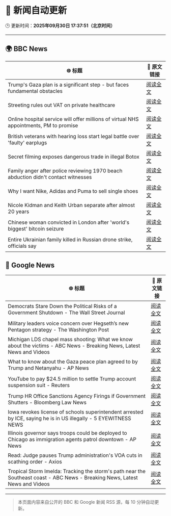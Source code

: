 # 🧠 新闻自动更新

🕒 更新时间：**2025年09月30日 17:37:51（北京时间）**

---

## 🌍 BBC News

| 🌐 标题 | 🔗 原文链接 |
|--------|-------------|
| Trump's Gaza plan is a significant step - but faces fundamental obstacles | [阅读全文](https://www.bbc.com/news/articles/cy4r1xjy90ko?at_medium=RSS&at_campaign=rss) |
| Streeting rules out VAT on private healthcare | [阅读全文](https://www.bbc.com/news/articles/c0knr2dmn4mo?at_medium=RSS&at_campaign=rss) |
| Online hospital service will offer millions of virtual NHS appointments, PM to promise | [阅读全文](https://www.bbc.com/news/articles/c9317k58xkjo?at_medium=RSS&at_campaign=rss) |
| British veterans with hearing loss start legal battle over 'faulty' earplugs | [阅读全文](https://www.bbc.com/news/articles/ce84e4egp38o?at_medium=RSS&at_campaign=rss) |
| Secret filming exposes dangerous trade in illegal Botox | [阅读全文](https://www.bbc.com/news/articles/cn82z3grpd3o?at_medium=RSS&at_campaign=rss) |
| Family anger after police reviewing 1970 beach abduction didn't contact witnesses | [阅读全文](https://www.bbc.com/news/articles/c1ed4g1q52no?at_medium=RSS&at_campaign=rss) |
| Why I want Nike, Adidas and Puma to sell single shoes | [阅读全文](https://www.bbc.com/news/articles/cewnje717rqo?at_medium=RSS&at_campaign=rss) |
| Nicole Kidman and Keith Urban separate after almost 20 years | [阅读全文](https://www.bbc.com/news/articles/cdjz7r8jk3ko?at_medium=RSS&at_campaign=rss) |
| Chinese woman convicted in London after 'world's biggest' bitcoin seizure | [阅读全文](https://www.bbc.com/news/articles/cy0415kk3rzo?at_medium=RSS&at_campaign=rss) |
| Entire Ukrainian family killed in Russian drone strike, officials say | [阅读全文](https://www.bbc.com/news/articles/cdxqdpgznzeo?at_medium=RSS&at_campaign=rss) |

## 📰 Google News

| 🌐 标题 | 🔗 原文链接 |
|--------|-------------|
| Democrats Stare Down the Political Risks of a Government Shutdown - The Wall Street Journal | [阅读全文](https://news.google.com/rss/articles/CBMirwFBVV95cUxOQ2k3c1B4Nkg4OG5Ta0FyUElXV3V4YmMzRWF4QVdZUHU5djUwczM1Y0Zqa01pY3FKVF9yZnJid1BvakE4ZmpNMk4xUHNEQVhXVXk5c2V0QWtubDRwUTRBaUZYN1gtM3F1TldvUkVqb0d1YUhCakVUVGdhSGJsR0NuVGlzZlg0WVdSN2dYRUU1cW05c0o3U3FXOVZXT215b1NMVTNCem9sbnFMYnhLaEVj?oc=5) |
| Military leaders voice concern over Hegseth’s new Pentagon strategy - The Washington Post | [阅读全文](https://news.google.com/rss/articles/CBMirAFBVV95cUxNOVg5TFNLOXhKa0JISWFXM3Jrck9POFN1RmVLN3p1dEY0eFhwZ3laM082a1VfR0tVd25KQVMxckp4WVlsM2xvR0lqUld2M1FSZDZVRnNrQUtvUzU1VGdRY2JwSV8tR0xkQnBqal92Z2M4XzR2M0FsTVRodlIyY2dMVzdqQmhvWW9KSUFnN3F3SHV2dkU3enNMVEJZZTNMMHVFX1VjejROdC1ZSzVs?oc=5) |
| Michigan LDS chapel mass shooting: What we know about the victims - ABC News - Breaking News, Latest News and Videos | [阅读全文](https://news.google.com/rss/articles/CBMijwFBVV95cUxQZ1lqSVhIS2JkWnVJTk82QWpRMEVDdWpXaHF6VEFvVjNiZWtDWFlRR3VIR1NsUkFpUnRWaUUzRGM0N2ZxTEx2aG14dDJQVno3Uk9jT3dVT3RXQks3NGpaTXRvTnR6LXczenhHaHdfa0JJaGVScktDUHRNM0JMUUpaTHdzSWFZNWdhWDZhbDdiMNIBlAFBVV95cUxQdzN5WENaeXZuY1RnZ1J6VFlxVDdfWGpJTnltcEZxY0FoREgteXVlZV9HckJEWUZua213RzFDZ0J6dGNoU2szTk83TkpSd0kwN1gtXzJqNFY5LUl1QlZ6VC1qeUUtZzY2ZlZ1S2dpTEktS083N0JFNzlxZ081RnA0cTRFTkoxdVdnY2RYeU5rN2JNbEJB?oc=5) |
| What to know about the Gaza peace plan agreed to by Trump and Netanyahu - AP News | [阅读全文](https://news.google.com/rss/articles/CBMiowFBVV95cUxNTG4xZ0lONkJCUVlab2JUeVdiOC14Tk0wYlpHTGNnMWpvVHBPa0EzRE9JYnNmQ1ZDMDF0VkJLRERzUFlJMjg3N2tIYWRXNk5HR1UwclRaMzJLOEFMd1RSX0NZWWpteEdTZ3ZXSVdRamZZUUlqbmZEYXZXOTZBMk5nU3E3cGFVY3ExQmppV0w0VF9TWl9KRmZ2ZkRrUWVGaS1JeXg4?oc=5) |
| YouTube to pay $24.5 million to settle Trump account suspension suit - Reuters | [阅读全文](https://news.google.com/rss/articles/CBMitwFBVV95cUxPMm85djRhaGdyQjFNVWlCMU9QV25yd2NLTEUtYlhBVi1GUUxpN0kxTGVhbXZpRUVWY08yYXdnVVp4bEp2TjZ5N3FUUXVCY3ByQUtBVlpEZEhlSXNnalNzblZXZS0yb09HRUhzc1Y0dTROM2JkTGg1Rlp1MmhCMGdhb1Y4QmNjbmdCd0Z0a3drMVJVWVBkS2NCbjFqV3hLcmV6RWk3cHZVaWZFc21lVDFtZF9lZEZiM2M?oc=5) |
| Trump HR Office Sanctions Agency Firings if Government Shutters - Bloomberg Law News | [阅读全文](https://news.google.com/rss/articles/CBMisgFBVV95cUxNVE5OV0FVWHN5ZTV4bkNDNmRrNjhmNldUeHluMkFzYjg1d1FMM0l1S1NUNU9jZG5VcmQ1aDVqYVI3R19NOTFUUHZJcWRBZ3dGWlluaDRyRklMMkxPTjZ6NlJ6d3NKTWlVSzEtbUVsNGdfWDJ3WHcxcG5hVjRuU1R0aktpM0d2ZE9HSkVXNTlkWGpjRVh4ZEUxTEZIWS10NVo2RDVseUVjcjNldW1HcmpJMk5R?oc=5) |
| Iowa revokes license of schools superintendent arrested by ICE, saying he is in US illegally - 5 EYEWITNESS NEWS | [阅读全文](https://news.google.com/rss/articles/CBMixwFBVV95cUxOVDZuVjJTUVZPYW1iRDc2ZUc3dmluRExLQ0o4Uk1hUEFNUEo4WlFOeGdSYUdHc2p6c2t5TThlcngwYThsS1BzT2dkcUpFYUNWM1ZfaFROTW1kRnVvSDJuQTd0MVMzT3V3Qm4zcWFnSHlLMDFjRmhaVWw4RjlQZENSUUNKdmMyZU1tMVpObncwdno3OFBSVkJ4VWRTckFidlpIVm1qT3ppby1mVnM5ZktJWXNvMFBjNkdmT2FjZkh6WUUtM21vcjNV?oc=5) |
| Illinois governor says troops could be deployed to Chicago as immigration agents patrol downtown - AP News | [阅读全文](https://news.google.com/rss/articles/CBMirwFBVV95cUxNc0NnQ3VLY04tbzViYnU5dVdmRXVqVmo0VXFLcHk0R3EwS2tFeWF6SzFNdDdkTC1yMnE0WHdlbUQyRjFPSDhSSkJKYVp1enFjTzd0OXZndlJmbHNfVGY5WTJoWUp1aUNhcjVsSEE1aFZBbnpLcXRacTNxaTFhcUZyN004UDBZSkdSR1djdTFIejhuNm1CTzhDS29xdEdhOE4zN25mOWM2Zmk0TWdibXd3?oc=5) |
| Read: Judge pauses Trump administration's VOA cuts in scathing order - Axios | [阅读全文](https://news.google.com/rss/articles/CBMiigFBVV95cUxNdV9zX0ptb3plcG5yUVBoR2F6VzNUZjdJVXI5dEcwVTVlb3c2bEcyTy1XRFFVdmZWRF8xX0tGcURCeVpTTTA3blVQSjlGQU9TcGxSckxWdFZuczRFYlNOa3RTLVF1SUk0eGp0MVdsbnNLcmgtQ2w2NXNmQ09TU0xSLXRFejJKTkg3SGc?oc=5) |
| Tropical Storm Imelda: Tracking the storm's path near the Southeast coast - ABC News - Breaking News, Latest News and Videos | [阅读全文](https://news.google.com/rss/articles/CBMimAFBVV95cUxPVnk1b1pjM2wxRERBTXNXcEU1cDNHSm95R2I3TFY5RnpSVFdhajEyS2N6YzFmSm1qVm1HVm1sR2FsQkk2QXdrMVlvU1Fjb2xYSmFKalg5M2p5X0l3bWdieXExODJjZXVaVUFwUzNlbXlFa3dpS3R0TUctTnpRa2dnV1oxZUZVVzJfdGxJM0VrV2ZXUW9ob3lHTdIBngFBVV95cUxPQVJWdEliOE5udmZVRG83ZW52RjlzRWxfdmNXVU5YWG01dlMwT0xmcU5rdzMzR0Fpb2M5NnNKaEdORjhQNE9TVDN4LTBKUkx2TUoyNXRWUmJYVFM4Z09rNzNEYjBZQ3d6bFc3bVlkYWZ6VXNNcE5VSTZHaHptWnJsMXVCTkFuN3BBMzVXbVJRYXlpNTVOWlBjMkpCb3ZhZw?oc=5) |

---
> 本页面内容来自公开的 BBC 和 Google 新闻 RSS 源，每 10 分钟自动更新。